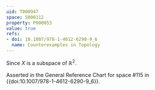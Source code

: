 ```yaml
---
uid: T000947
space: S000112
property: P000053
value: true
refs:
- doi: 10.1007/978-1-4612-6290-9_6
  name: Counterexamples in Topology
---
```


Since $X$ is a subspace of $\mathbb{R}^2$.

Asserted in the General Reference Chart for space #115 in
{{doi:10.1007/978-1-4612-6290-9_6}}.
